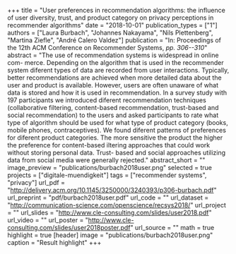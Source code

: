 +++
title = "User preferences in recommendation algorithms: the influence of user diversity, trust, and product category on privacy perceptions in recommender algorithms"
date = "2018-10-01"
publication_types = ["1"]
authors = ["Laura Burbach", "Johannes Nakayama", "Nils Plettenberg", "Martina Ziefle", "André Calero Valdez"]
publication = "In: Proceedings of the 12th ACM Conference on Recommender Systems, _pp. 306--310_"
abstract = "The use of recommendation systems is widespread in online com- merce. Depending on the algorithm that is used in the recommender system diferent types of data are recorded from user interactions. Typically, better recommendations are achieved when more detailed data about the user and product is available. However, users are often unaware of what data is stored and how it is used in recommendation. In a survey study with 197 participants we introduced diferent recommendation techniques (collaborative filtering, content-based recommendation, trust-based and social recommendation) to the users and asked participants to rate what type of algorithm should be used for what type of product category (books, mobile phones, contraceptives). We found diferent patterns of preferences for diferent product categories. The more sensitive the product the higher the preference for content-based iltering approaches that could work without storing personal data. Trust- based and social approaches utilizing data from social media were generally rejected."
abstract_short = ""
image_preview = "publications/burbach2018user.png"
selected = true
projects = ["digitale-muendigkeit"]
tags = ["recommender systems", "privacy"]
url_pdf = "http://delivery.acm.org/10.1145/3250000/3240393/p306-burbach.pdf"
url_preprint = "pdf/burbach2018user.pdf"
url_code = ""
url_dataset = "http://communication-science.com/openscience/recsys2018/"
url_project = ""
url_slides = "http://www.cle-consulting.com/slides/user2018.pdf"
url_video = ""
url_poster = "http://www.cle-consulting.com/slides/user2018poster.pdf"
url_source = ""
math = true
highlight = true
[header]
image = "publications/burbach2018user.png"
caption = "Result highlight"
+++
